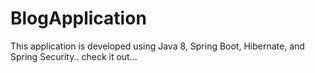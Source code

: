# BlogApplication
This application is developed using Java 8, Spring Boot, Hibernate, and Spring Security..
check it out...
